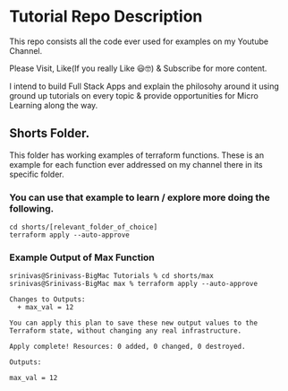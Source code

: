 # Tutorial Repo Description
This repo consists all the code ever used for examples on my Youtube Channel.

Please Visit, Like(If you really Like 😃🤓) & Subscribe for more content.

I intend to build Full Stack Apps and explain the philosohy around it using ground up tutorials on every topic & provide opportunities for Micro Learning along the way.

## Shorts Folder.

This folder has working examples of terraform functions. These is an example for each function ever addressed on my channel there in its specific folder.

### You can use that example to learn / explore more doing the following.

```
cd shorts/[relevant_folder_of_choice]
terraform apply --auto-approve
```

### Example Output of Max Function

```
srinivas@Srinivass-BigMac Tutorials % cd shorts/max
srinivas@Srinivass-BigMac max % terraform apply --auto-approve

Changes to Outputs:
  + max_val = 12

You can apply this plan to save these new output values to the Terraform state, without changing any real infrastructure.

Apply complete! Resources: 0 added, 0 changed, 0 destroyed.

Outputs:

max_val = 12
```
